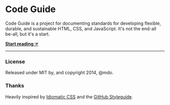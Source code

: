 # Code Guide

Code Guide is a project for documenting standards for developing flexible, durable, and sustainable HTML, CSS, and JavaScript. It's not the end-all be-all, but it's a start.

**[Start reading ☞](http://lightburn.github.io/code-guide)**

---

### License

Released under MIT by, and copyright 2014, @mdo.

### Thanks

Heavily inspired by [Idiomatic CSS](https://github.com/necolas/idiomatic-css) and the [GitHub Styleguide](http://github.com/styleguide).

